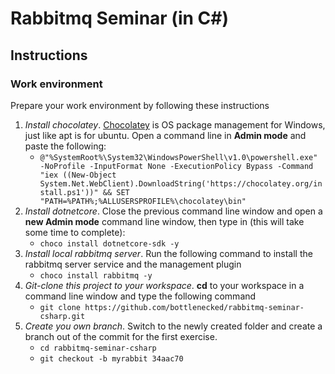 # Rabbitmq Seminar (in C#)


## Instructions

### Work environment
Prepare your work environment by following these instructions

1. _Install chocolatey_. [Chocolatey](https://chocolatey.org/) is OS package management for Windows, just like apt is for ubuntu. Open a command line in **Admin mode** and paste the following:
   * `@"%SystemRoot%\System32\WindowsPowerShell\v1.0\powershell.exe" -NoProfile -InputFormat None -ExecutionPolicy Bypass -Command "iex ((New-Object System.Net.WebClient).DownloadString('https://chocolatey.org/install.ps1'))" && SET "PATH=%PATH%;%ALLUSERSPROFILE%\chocolatey\bin"`
1. _Install dotnetcore_. Close the previous command line window and open a **new Admin mode** command line window, then type in (this will take some time to complete):
   * `choco install dotnetcore-sdk -y`
1. _Install local rabbitmq server_. Run the following command to install the rabbitmq server service and the management plugin
   * `choco install rabbitmq -y`
1. _Git-clone this project to your workspace_. **cd** to your workspace in a command line window and type the following command
   * `git clone https://github.com/bottlenecked/rabbitmq-seminar-csharp.git`
1. _Create you own branch_. Switch to the newly created folder and create a branch out of the commit for the first exercise.
   * `cd rabbitmq-seminar-csharp`
   * `git checkout -b myrabbit 34aac70`